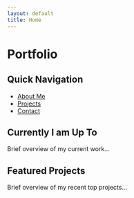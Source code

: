 ```yaml
---
layout: default
title: Home
---
```


# Portfolio

## Quick Navigation
- [About Me](./about.md)
- [Projects](./projects.md)
- [Contact](./contact.md)

## Currently I am Up To
Brief overview of my current work...

## Featured Projects
Brief overview of my recent top projects...